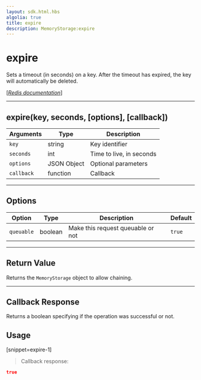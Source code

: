 ```yaml
---
layout: sdk.html.hbs
algolia: true
title: expire
description: MemoryStorage:expire
---
```

  

# expire
Sets a timeout (in seconds) on a key. After the timeout has expired, the key will automatically be deleted.

[[_Redis documentation_]](https://redis.io/commands/expire)

---

## expire(key, seconds, [options], [callback])

| Arguments | Type | Description |
|---------------|---------|----------------------------------------|
| `key` | string | Key identifier |
| `seconds` | int | Time to live, in seconds |
| `options` | JSON Object | Optional parameters |
| `callback` | function | Callback |

---

## Options

| Option | Type | Description | Default |
|---------------|---------|----------------------------------------|---------|
| `queuable` | boolean | Make this request queuable or not  | ``true`` |

---

## Return Value

Returns the `MemoryStorage` object to allow chaining.

---

## Callback Response

Returns a boolean specifying if the operation was successful or not.

## Usage

[snippet=expire-1]
> Callback response:

```json
true
```